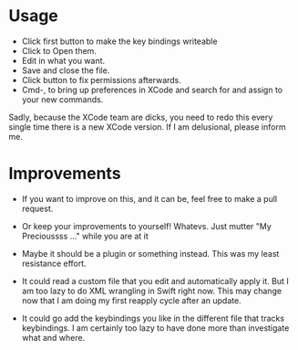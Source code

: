# Usage
* Click first button to make the key bindings writeable
* Click to Open them.
* Edit in what you want.
* Save and close the file.
* Click button to fix permissions afterwards.
* Cmd-, to bring up preferences in XCode and search for and assign to your new commands.

Sadly, because the XCode team are dicks, you need to redo this every single time there is a new XCode version.
If I am delusional, please inform me.

# Improvements
* If you want to improve on this, and it can be, feel free to make a pull request.
* Or keep your improvements to yourself! Whatevs. Just mutter "My Precioussss ..." while you are at it
* Maybe it should be a plugin or something instead. This was my least resistance effort.

* It could read a custom file that you edit and automatically apply it. But I am too lazy to do XML wrangling in Swift right now. This may change now that I am doing my first reapply cycle after an update.
* It could go add the keybindings you like in the different file that tracks keybindings. I am certainly too lazy to have done more than investigate what and where.

